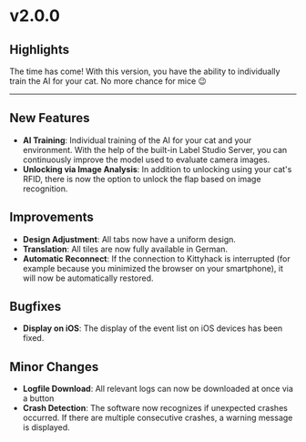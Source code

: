 # v2.0.0

## Highlights
The time has come! With this version, you have the ability to individually train the AI for your cat. No more chance for mice 😉

---------------

## New Features
- **AI Training**: Individual training of the AI for your cat and your environment. With the help of the built-in Label Studio Server, you can continuously improve the model used to evaluate camera images.
- **Unlocking via Image Analysis**: In addition to unlocking using your cat's RFID, there is now the option to unlock the flap based on image recognition.

## Improvements
- **Design Adjustment**: All tabs now have a uniform design.
- **Translation**: All tiles are now fully available in German.
- **Automatic Reconnect**: If the connection to Kittyhack is interrupted (for example because you minimized the browser on your smartphone), it will now be automatically restored.

## Bugfixes
- **Display on iOS**: The display of the event list on iOS devices has been fixed.

## Minor Changes
- **Logfile Download**: All relevant logs can now be downloaded at once via a button
- **Crash Detection**: The software now recognizes if unexpected crashes occurred. If there are multiple consecutive crashes, a warning message is displayed.